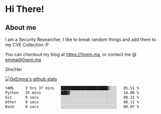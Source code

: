 # Hi There!

## About me
I am a Security Researcher, I like to break random things and add them to my CVE Collection :P 

You can checkout my blog at https://0xem.ma, or contact me @ [emma@0xem.ma](mailto:emma@0xem.ma)

She/Her

[![0xEmma's github stats](https://github-readme-stats.vercel.app/api?username=0xEmma&count_private=true&show_icons=true&theme=dark)](https://github.com/0xEmma)
<!--START_SECTION:waka-->

```txt
YAML     3 hrs 37 mins   █████████████████████▒░░░   85.51 %
Python   35 mins         ███▓░░░░░░░░░░░░░░░░░░░░░   14.00 %
Git      0 secs          ░░░░░░░░░░░░░░░░░░░░░░░░░   00.31 %
Other    0 secs          ░░░░░░░░░░░░░░░░░░░░░░░░░   00.11 %
Bash     0 secs          ░░░░░░░░░░░░░░░░░░░░░░░░░   00.07 %
```

<!--END_SECTION:waka-->
